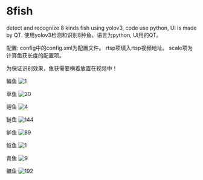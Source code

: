 # 8fish
detect and recognize 8 kinds fish using yolov3, code use python, UI is made by QT.
使用yolov3检测和识别8种鱼，语言为python, UI用的QT。


配置:
config中的config.xml为配置文件。
rtsp项填入rtsp视频地址。
scale项为计算鱼获长度的配置项。

为保证识别效果，鱼获需要横着放置在视频中！

鳊鱼
![1](https://user-images.githubusercontent.com/61768735/134628640-0ed33a18-123d-4b4d-b71c-a4590b960127.jpg)



草鱼
![20](https://user-images.githubusercontent.com/61768735/134628731-8cd76355-01ae-46e8-a090-ea1e26eddec9.jpg)



鲤鱼
![4](https://user-images.githubusercontent.com/61768735/134629065-dddda4de-2e00-4825-9c13-8594db5511a0.jpg)



鲢鱼
![144](https://user-images.githubusercontent.com/61768735/134629100-11cba8df-3e4e-4aba-b27b-8eb3504ed424.jpg)



鲈鱼
![89](https://user-images.githubusercontent.com/61768735/134629127-fd79f818-6b79-4cc3-bb58-c53a11de4b13.jpg)



鲶鱼
![1](https://user-images.githubusercontent.com/61768735/134629169-dad5f62a-8fad-46b5-b1fd-1f3034d48967.jpg)



青鱼
![9](https://user-images.githubusercontent.com/61768735/134629208-424a3e00-14f8-4b7e-93ec-77e8270a4d51.jpg)



鳙鱼
![192](https://user-images.githubusercontent.com/61768735/134629272-40bbdfc3-aba7-4938-8015-7781f93125df.jpg)
